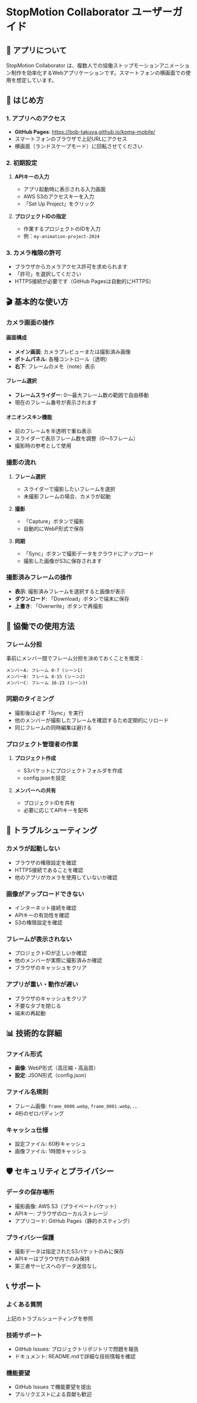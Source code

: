 # StopMotion Collaborator ユーザーガイド

## 📱 アプリについて

StopMotion Collaborator は、複数人での協働ストップモーションアニメーション制作を効率化するWebアプリケーションです。スマートフォンの横画面での使用を想定しています。

## 🚀 はじめ方

### 1. アプリへのアクセス

- **GitHub Pages**: https://bob-takuya.github.io/koma-mobile/
- スマートフォンのブラウザで上記URLにアクセス
- 横画面（ランドスケープモード）に回転させてください

### 2. 初期設定

1. **APIキーの入力**

   - アプリ起動時に表示される入力画面
   - AWS S3のアクセスキーを入力
   - 「Set Up Project」をクリック

2. **プロジェクトIDの指定**
   - 作業するプロジェクトのIDを入力
   - 例：`my-animation-project-2024`

### 3. カメラ権限の許可

- ブラウザからカメラアクセス許可を求められます
- 「許可」を選択してください
- HTTPS接続が必要です（GitHub Pagesは自動的にHTTPS）

## 🎬 基本的な使い方

### カメラ画面の操作

#### 画面構成

- **メイン画面**: カメラプレビューまたは撮影済み画像
- **ボトムパネル**: 各種コントロール（透明）
- **右下**: フレームのメモ（note）表示

#### フレーム選択

- **フレームスライダー**: 0〜最大フレーム数の範囲で自由移動
- 現在のフレーム番号が表示されます

#### オニオンスキン機能

- 前のフレームを半透明で重ね表示
- スライダーで表示フレーム数を調整（0〜5フレーム）
- 撮影時の参考として使用

### 撮影の流れ

1. **フレーム選択**

   - スライダーで撮影したいフレームを選択
   - 未撮影フレームの場合、カメラが起動

2. **撮影**

   - 「Capture」ボタンで撮影
   - 自動的にWebP形式で保存

3. **同期**
   - 「Sync」ボタンで撮影データをクラウドにアップロード
   - 撮影した画像がS3に保存されます

### 撮影済みフレームの操作

- **表示**: 撮影済みフレームを選択すると画像が表示
- **ダウンロード**: 「Download」ボタンで端末に保存
- **上書き**: 「Overwrite」ボタンで再撮影

## 👥 協働での使用方法

### フレーム分担

事前にメンバー間でフレーム分担を決めておくことを推奨：

```
メンバーA: フレーム 0-7 (シーン1)
メンバーB: フレーム 8-15 (シーン2)
メンバーC: フレーム 16-23 (シーン3)
```

### 同期のタイミング

- 撮影後は必ず「Sync」を実行
- 他のメンバーが撮影したフレームを確認するため定期的にリロード
- 同じフレームの同時編集は避ける

### プロジェクト管理者の作業

1. **プロジェクト作成**

   - S3バケットにプロジェクトフォルダを作成
   - config.jsonを設定

2. **メンバーへの共有**
   - プロジェクトIDを共有
   - 必要に応じてAPIキーを配布

## 🔧 トラブルシューティング

### カメラが起動しない

- ブラウザの権限設定を確認
- HTTPS接続であることを確認
- 他のアプリがカメラを使用していないか確認

### 画像がアップロードできない

- インターネット接続を確認
- APIキーの有効性を確認
- S3の権限設定を確認

### フレームが表示されない

- プロジェクトIDが正しいか確認
- 他のメンバーが実際に撮影済みか確認
- ブラウザのキャッシュをクリア

### アプリが重い・動作が遅い

- ブラウザのキャッシュをクリア
- 不要なタブを閉じる
- 端末の再起動

## 📊 技術的な詳細

### ファイル形式

- **画像**: WebP形式（高圧縮・高品質）
- **設定**: JSON形式（config.json）

### ファイル名規則

- フレーム画像: `frame_0000.webp`, `frame_0001.webp`, ...
- 4桁のゼロパディング

### キャッシュ仕様

- 設定ファイル: 60秒キャッシュ
- 画像ファイル: 1時間キャッシュ

## 🛡️ セキュリティとプライバシー

### データの保存場所

- 撮影画像: AWS S3（プライベートバケット）
- APIキー: ブラウザのローカルストレージ
- アプリコード: GitHub Pages（静的ホスティング）

### プライバシー保護

- 撮影データは指定されたS3バケットのみに保存
- APIキーはブラウザ内でのみ保持
- 第三者サービスへのデータ送信なし

## 📞 サポート

### よくある質問

上記のトラブルシューティングを参照

### 技術サポート

- GitHub Issues: プロジェクトリポジトリで問題を報告
- ドキュメント: README.mdで詳細な技術情報を確認

### 機能要望

- GitHub Issues で機能要望を提出
- プルリクエストによる貢献も歓迎
